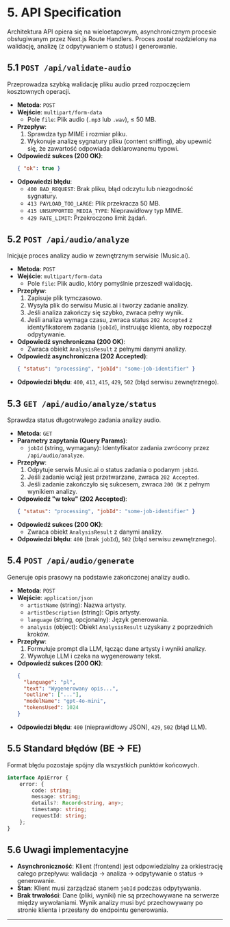 # 5. API Specification

Architektura API opiera się na wieloetapowym, asynchronicznym procesie obsługiwanym przez Next.js Route Handlers. Proces został rozdzielony na walidację, analizę (z odpytywaniem o status) i generowanie.

## 5.1 `POST /api/validate-audio`

Przeprowadza szybką walidację pliku audio przed rozpoczęciem kosztownych operacji.

-   **Metoda**: `POST`
-   **Wejście**: `multipart/form-data`
    -   Pole `file`: Plik audio (`.mp3` lub `.wav`), ≤ 50 MB.
-   **Przepływ**:
    1.  Sprawdza typ MIME i rozmiar pliku.
    2.  Wykonuje analizę sygnatury pliku (content sniffing), aby upewnić się, że zawartość odpowiada deklarowanemu typowi.
-   **Odpowiedź sukces (200 OK)**:
    ```json
    { "ok": true }
    ```
-   **Odpowiedzi błędu**:
    -   `400 BAD_REQUEST`: Brak pliku, błąd odczytu lub niezgodność sygnatury.
    -   `413 PAYLOAD_TOO_LARGE`: Plik przekracza 50 MB.
    -   `415 UNSUPPORTED_MEDIA_TYPE`: Nieprawidłowy typ MIME.
    -   `429 RATE_LIMIT`: Przekroczono limit żądań.

## 5.2 `POST /api/audio/analyze`

Inicjuje proces analizy audio w zewnętrznym serwisie (Music.ai).

-   **Metoda**: `POST`
-   **Wejście**: `multipart/form-data`
    -   Pole `file`: Plik audio, który pomyślnie przeszedł walidację.
-   **Przepływ**:
    1.  Zapisuje plik tymczasowo.
    2.  Wysyła plik do serwisu Music.ai i tworzy zadanie analizy.
    3.  Jeśli analiza zakończy się szybko, zwraca pełny wynik.
    4.  Jeśli analiza wymaga czasu, zwraca status `202 Accepted` z identyfikatorem zadania (`jobId`), instruując klienta, aby rozpoczął odpytywanie.
-   **Odpowiedź synchroniczna (200 OK)**:
    -   Zwraca obiekt `AnalysisResult` z pełnymi danymi analizy.
-   **Odpowiedź asynchroniczna (202 Accepted)**:
    ```json
    { "status": "processing", "jobId": "some-job-identifier" }
    ```
-   **Odpowiedzi błędu**: `400`, `413`, `415`, `429`, `502` (błąd serwisu zewnętrznego).

## 5.3 `GET /api/audio/analyze/status`

Sprawdza status długotrwałego zadania analizy audio.

-   **Metoda**: `GET`
-   **Parametry zapytania (Query Params)**:
    -   `jobId` (string, wymagany): Identyfikator zadania zwrócony przez `/api/audio/analyze`.
-   **Przepływ**:
    1.  Odpytuje serwis Music.ai o status zadania o podanym `jobId`.
    2.  Jeśli zadanie wciąż jest przetwarzane, zwraca `202 Accepted`.
    3.  Jeśli zadanie zakończyło się sukcesem, zwraca `200 OK` z pełnym wynikiem analizy.
-   **Odpowiedź "w toku" (202 Accepted)**:
    ```json
    { "status": "processing", "jobId": "some-job-identifier" }
    ```
-   **Odpowiedź sukces (200 OK)**:
    -   Zwraca obiekt `AnalysisResult` z danymi analizy.
-   **Odpowiedzi błędu**: `400` (brak `jobId`), `502` (błąd serwisu zewnętrznego).

## 5.4 `POST /api/audio/generate`

Generuje opis prasowy na podstawie zakończonej analizy audio.

-   **Metoda**: `POST`
-   **Wejście**: `application/json`
    -   `artistName` (string): Nazwa artysty.
    -   `artistDescription` (string): Opis artysty.
    -   `language` (string, opcjonalny): Język generowania.
    -   `analysis` (object): Obiekt `AnalysisResult` uzyskany z poprzednich kroków.
-   **Przepływ**:
    1.  Formułuje prompt dla LLM, łącząc dane artysty i wyniki analizy.
    2.  Wywołuje LLM i czeka na wygenerowany tekst.
-   **Odpowiedź sukces (200 OK)**:
    ```json
    {
      "language": "pl",
      "text": "Wygenerowany opis...",
      "outline": ["..."],
      "modelName": "gpt-4o-mini",
      "tokensUsed": 1024
    }
    ```
-   **Odpowiedzi błędu**: `400` (nieprawidłowy JSON), `429`, `502` (błąd LLM).

## 5.5 Standard błędów (BE → FE)

Format błędu pozostaje spójny dla wszystkich punktów końcowych.

```ts
interface ApiError {
    error: {
        code: string;
        message: string;
        details?: Record<string, any>;
        timestamp: string;
        requestId: string;
    };
}
```

## 5.6 Uwagi implementacyjne

-   **Asynchroniczność**: Klient (frontend) jest odpowiedzialny za orkiestrację całego przepływu: walidacja → analiza → odpytywanie o status → generowanie.
-   **Stan**: Klient musi zarządzać stanem `jobId` podczas odpytywania.
-   **Brak trwałości**: Dane (pliki, wyniki) nie są przechowywane na serwerze między wywołaniami. Wynik analizy musi być przechowywany po stronie klienta i przesłany do endpointu generowania.

---

